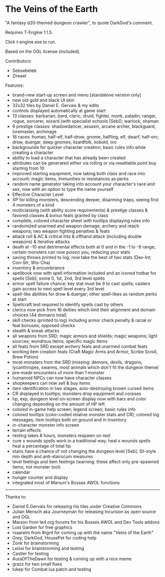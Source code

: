 The Veins of the Earth
=========

"A fantasy d20-themed dungeon crawler", to quote DarkGod's comment.

Requires T-Engine 1.1.5.

Click t-engine.exe to run.

Based on the OGL license (included).

Contributors:

- Sebsebeleb
- Zireael

Features:

- brand-new start-up screen and menu [standalone version only]
- new old gold and black UI skin
- 32x32 tiles by Daniel E. Gervais & my edits
- controls displayed automatically at game start
- 13 classes: barbarian, bard, cleric, druid, fighter, monk, paladin, ranger, rogue, sorcerer, wizard (with specialist schools [Seb]); warlock, shaman
- 6 prestige classes: shadowdancer, assasin, arcane archer, blackguard, loremaster, archmage
- 16 races: human, half-elf, half-drow, gnome, halfling, elf, dwarf, half-orc; drow, duergar, deep gnomes; lizardfolk, kobold, orc
- backgrounds for quicker character creation; basic rules info while creating a character
- ability to load a character that has already been created
- attributes can be generated either via rolling or via resettable point buy starting from 10
- improved starting equipment, now taking both class and race into account; magic items, immunities or resistances as perks
- random name generator taking into account your character's race and sex, now with an option to type the name yourself
- Effective Character Level
- XP for killing monsters, descending deeper, disarming traps, seeing first 4 monsters of a kind
- multiclassing (with ability score requirements) & prestige classes & favored classes & bonus feats granted by class
- complete, colored character sheet with tooltips displaying rules info
- randomized unarmed and weapon damage; archery and reach weapons; two weapon fighting penalties & feats
- attack roll & AC & critical hits & offhand attack (including double weapons) & iterative attacks
- death at -10 and detrimental effects both at 0 and in the -1 to -9 range; certain monsters can now poison you, reducing your stats
- saving throws printed to log; now take the best of two stats (Dex-Int; Con-Str; Wis-Cha)
- inventory & encumbrance
- spellbook now with spell information included and an iconed hotbar for spells [Seb]; some 0, 1st, 2nd, 3rd level spells
- armor spell failure chance; key stat must be 9 to cast spells; casters gain access to next spell level every 3rd level
- spell-like abilities for drow & duergar; other spell-likes as random perks at start
- Spellcraft test required to identify spells cast by others
- clerics now pick from 16 deities which limit their alignment and domain choices (44 domains total)
- skill checks (printed to log) including armor check penalty & racial or feat bonuses; opposed checks
- stealth & sneak attacks
- all weapons from SRD; magic armors and shields; magic weapons; light sources; wondrous items; specific magic items
- all feats from SRD except archery feats and unarmed combat feats
- working item creation feats (Craft Magic Arms and Armor, Scribe Scroll, Brew Potion)
- most monsters from the SRD (missing: demons, devils, dragons, lycanthropes, swarms, most animals which don't fit the dungeon theme)
- pre-made encounters of more than 1 monster
- humanoid NPCs can now have character classes
- shopkeepers can now sell & buy items
- item identification in two stages, auto-destroying known cursed items
- CR displayed in tooltips; monsters drop equipment and corpses
- hp, exp, dungeon level on-screen display now with bars and color changing depending on the amount of HP left
- colored in-game help screen; legend screen; basic rules info
- colored tooltips (color-coded relative monster stats and CR); colored log messages; item tooltips both on ground and in inventory
- in-character monster info screen
- terrain effects
- resting takes 8 hours, monsters respawn on rest
- cure x wounds spells work in a traditional way; heal x wounds spells heal a percentage of total hp
- stairs have a chance of not changing the dungeon level [Seb]; Sil-style min depth and anti-stairscum measures
- level feelings and item feelings (warning: these affect only pre-spawned items, not monster loot)
- calendar
- hunger counter and display
- integrated most of Marson's Bosses AWOL functions

***
Thanks to:

- Daniel E.Gervais for releasing his tiles under Creative Commons
- Julian Mensch aka Journeyman for releasing Incursion as open source and OGL
- Marson from te4.org forums for his Bosses AWOL and Dev Tools addons
- Lost Garden for free graphics
- rsaarelm from #rgrd for coming up with the name "Veins of the Earth"
- Grey, DarkGod, HousePet for coding help
- Zonk for brainstorming
- Leissi for brainstorming and testing
- Castler for testing
- AuraOfTheDawn for testing & coming up with a nice meme
- grazz for two small fixes
- lukep for Combat.lua patch and testing


